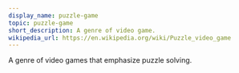 ```yaml
---
display_name: puzzle-game
topic: puzzle-game
short_description: A genre of video game.
wikipedia_url: https://en.wikipedia.org/wiki/Puzzle_video_game
---
```

A genre of video games that emphasize puzzle solving.